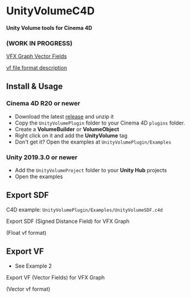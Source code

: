 # UnityVolumeC4D

#### Unity Volume tools for Cinema 4D

### (WORK IN PROGRESS)

[VFX Graph Vector Fields](https://docs.unity3d.com/Packages/com.unity.visualeffectgraph@7.1/manual/VectorFields.html)

[vf file format description](https://github.com/peeweek/VectorFieldFile)


## Install & Usage

### Cinema 4D R20 or newer

* Download the latest [release](https://github.com/rsodre/UnityVolumeC4D/releases) and unzip it
* Copy the `UnityVolumePlugin` folder to your Cinema 4D `plugins` folder.
* Create a **VolumeBuilder** or **VolumeObject**
* Right click on it and add the **UnityVolume** tag
* Don't get it? Open the examples at `UnityVolumePlugin/Examples`

### Unity 2019.3.0 or newer

* Add the `UnityVolumeProject` folder to your **Unity Hub** projects
* Open the examples

## Export SDF

C4D example: `UnityVolumePlugin/Examples/UnityVolumeSDF.c4d`

Export SDF (Signed Distance Field) for VFX Graph

(Float vf format)


## Export VF

* See Example 2

Export VF (Vector Fields) for VFX Graph

(Vector vf format)

